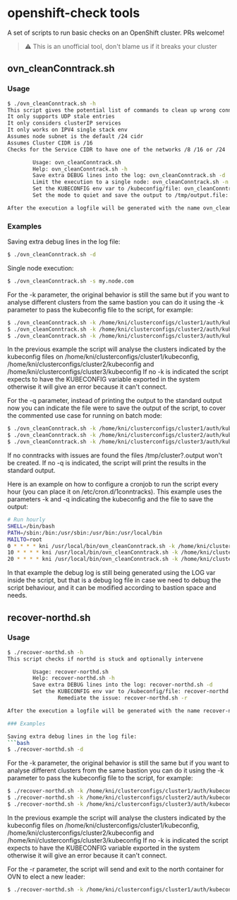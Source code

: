 # openshift-check tools


A set of scripts to run basic checks on an OpenShift cluster. PRs welcome!

> :warning: This is an unofficial tool, don't blame us if it breaks your cluster

## ovn_cleanConntrack.sh

### Usage

```bash
$ ./ovn_cleanConntrack.sh -h
This script gives the potential list of commands to clean up wrong conntracks
It only supports UDP stale entries
It only considers clusterIP services
It only works on IPV4 single stack env
Assumes node subnet is the default /24 cidr
Assumes Cluster CIDR is /16
Checks for the Service CIDR to have one of the networks /8 /16 or /24

        Usage: ovn_cleanConntrack.sh
        Help: ovn_cleanConntrack.sh -h
        Save extra DEBUG lines into the log: ovn_cleanConntrack.sh -d
        Limit the execution to a single node: ovn_cleanConntrack.sh -n node
        Set the KUBECONFIG env var to /kubeconfig/file: ovn_cleanConntrack.sh -k /kubeconfig/file
        Set the mode to quiet and save the output to /tmp/output.file: ovn_cleanConntrack.sh -q /tmp/output.file

After the execution a logfile will be generated with the name ovn_cleanConntrack.DATE.log
```

### Examples

Saving extra debug lines in the log file:
```bash
$ ./ovn_cleanConntrack.sh -d
```
Single node execution:
```bash
$ ./ovn_cleanConntrack.sh -s my.node.com
```

For the -k parameter, the original behavior is still the same but if you want to analyse different clusters from the same bastion you can do it using the -k parameter to pass the kubeconfig file to the script, for example:
```bash
$ ./ovn_cleanConntrack.sh -k /home/kni/clusterconfigs/cluster1/auth/kubeconfig
$ ./ovn_cleanConntrack.sh -k /home/kni/clusterconfigs/cluster2/auth/kubeconfig
$ ./ovn_cleanConntrack.sh -k /home/kni/clusterconfigs/cluster3/auth/kubeconfig
```

In the previous example the script will analyse the clusters indicated by the kubeconfig files on /home/kni/clusterconfigs/cluster1/kubeconfig,  /home/kni/clusterconfigs/cluster2/kubeconfig and /home/kni/clusterconfigs/cluster3/kubeconfig
If no -k is indicated the script expects to have the KUBECONFIG variable exported in the system otherwise it will give an error because it can't connect.

For the -q parameter, instead of printing the output to the standard output now you can indicate the file were to save the output of the script, to cover the commented use case for running on batch mode:
```bash
$ ./ovn_cleanConntrack.sh -k /home/kni/clusterconfigs/cluster1/auth/kubeconfig -q /tmp/cluster1.output
$ ./ovn_cleanConntrack.sh -k /home/kni/clusterconfigs/cluster2/auth/kubeconfig -q /tmp/cluster2.output
$ ./ovn_cleanConntrack.sh -k /home/kni/clusterconfigs/cluster3/auth/kubeconfig -q /tmp/cluster3.output
```

If no conntracks with issues are found the files /tmp/cluster?.output won't be created. If no -q is indicated, the script will print the results in the standard output.

Here is an example on how to configure a cronjob to run the script every hour (you can place it on /etc/cron.d/1conntracks). 
This example uses the parameters -k and -q indicating the kubeconfig and the file to save the output:
```bash
# Run hourly
SHELL=/bin/bash
PATH=/sbin:/bin:/usr/sbin:/usr/bin:/usr/local/bin
MAILTO=root
0 * * * * kni /usr/local/bin/ovn_cleanConntrack.sh -k /home/kni/clusterconfigs/cluster1/auth/kubeconfig -q /tmp/ovnconntracks_cluster1.log
10 * * * * kni /usr/local/bin/ovn_cleanConntrack.sh -k /home/kni/clusterconfigs/cluster2/auth/kubeconfig -q /tmp/ovnconntracks_cluster2.log
20 * * * * kni /usr/local/bin/ovn_cleanConntrack.sh -k /home/kni/clusterconfigs/cluster3/auth/kubeconfig -q /tmp/ovnconntracks_cluster3.log
```
In that example the debug log is still being generated using the LOG var inside the script, but that is a debug log file in case we need to debug the script behaviour, and it can be modified according to bastion space and needs.

## recover-northd.sh

### Usage

```bash
$ ./recover-northd.sh -h
This script checks if northd is stuck and optionally intervene

        Usage: recover-northd.sh
        Help: recover-northd.sh -h
        Save extra DEBUG lines into the log: recover-northd.sh -d
        Set the KUBECONFIG env var to /kubeconfig/file: recover-northd.sh -k /kubeconfig/file
 				Remediate the issue: recover-northd.sh -r

After the execution a logfile will be generated with the name recover-northd.DATE.log

### Examples

Saving extra debug lines in the log file:
```bash
$ ./recover-northd.sh -d
```

For the -k parameter, the original behavior is still the same but if you want to analyse different clusters from the same bastion you can do it using the -k parameter to pass the kubeconfig file to the script, for example:
```bash
$ ./recover-northd.sh -k /home/kni/clusterconfigs/cluster1/auth/kubeconfig
$ ./recover-northd.sh -k /home/kni/clusterconfigs/cluster2/auth/kubeconfig
$ ./recover-northd.sh -k /home/kni/clusterconfigs/cluster3/auth/kubeconfig
```

In the previous example the script will analyse the clusters indicated by the kubeconfig files on /home/kni/clusterconfigs/cluster1/kubeconfig,  /home/kni/clusterconfigs/cluster2/kubeconfig and /home/kni/clusterconfigs/cluster3/kubeconfig
If no -k is indicated the script expects to have the KUBECONFIG variable exported in the system otherwise it will give an error because it can't connect.

For the -r parameter, the script will send and exit to the north container for OVN to elect a new leader:
```bash
$ ./recover-northd.sh -k /home/kni/clusterconfigs/cluster1/auth/kubeconfig -r
```

